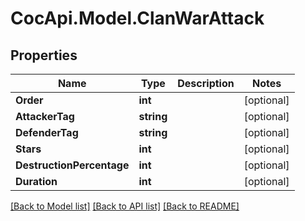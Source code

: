 # CocApi.Model.ClanWarAttack

## Properties

Name | Type | Description | Notes
------------ | ------------- | ------------- | -------------
**Order** | **int** |  | [optional] 
**AttackerTag** | **string** |  | [optional] 
**DefenderTag** | **string** |  | [optional] 
**Stars** | **int** |  | [optional] 
**DestructionPercentage** | **int** |  | [optional] 
**Duration** | **int** |  | [optional] 

[[Back to Model list]](../README.md#documentation-for-models) [[Back to API list]](../README.md#documentation-for-api-endpoints) [[Back to README]](../README.md)


